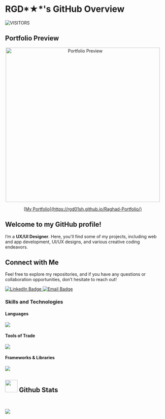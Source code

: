 # RGD*★*'s GitHub Overview  
<img alt="VISITORS" src="https://komarev.com/ghpvc/?username=rgd01sh&style=flat&labelColor=red&logo=github&label=PROFILE+VIEWS&color=971901" />

## Portfolio Preview
<p align="center">
  <a href="https://rgd01sh.github.io/Raghad-Portfolio/" target="_blank">
    <img src="https://s1.ezgif.com/tmp/ezgif-1c0bf1c9eba4dd.gif" alt="Portfolio Preview" width="500"/>
  </a>
</p>

<p align="center">
  <a href="https://rgd01sh.github.io/Raghad-Portfolio/" target="_blank">[My Portfolio](https://rgd01sh.github.io/Raghad-Portfolio/)</a>
</p>


## Welcome to my GitHub profile! 
I’m a **UX/UI Designer**. 
Here, you'll find some of my projects, including web and app development, UI/UX designs, and various creative coding endeavors. 

## Connect with Me
Feel free to explore my repositories, and if you have any questions or collaboration opportunities, don’t hesitate to reach out!

<a href="https://www.linkedin.com/in/raghad-alshanqeeti/" target="_blank">
  <img src="https://img.shields.io/badge/LinkedIn-blue?logo=linkedin&logoColor=white" alt="LinkedIn Badge" />
</a>
<a href="mailto:rgd.01@outlook.com">
  <img src="https://img.shields.io/badge/Email-D14836?logo=gmail&logoColor=white" alt="Email Badge" />
</a>
 
### Skills and Technologies

#### Languages
<p>
  <a href="https://github.com/rgd01sh/github-readme-stats">
    <img align="center" src="https://github-readme-stats.vercel.app/api/top-langs/?username=rgd01sh&layout=compact&theme=onedark&langs_count=5&hide=php,java,jupyter%20notebook" />
  </a>
</p>

#### Tools of Trade
<p>
  <a href="https://skillicons.dev">
    <img src="https://skillicons.dev/icons?i=git,github,figma,vscode&perline=4" />
  </a>
</p>

#### Frameworks & Libraries
<p>
  <a href="https://skillicons.dev">
    <img src="https://skillicons.dev/icons?i=react,next,tailwind,bootstrap&perline=4" />
  </a>
</p> 

## <img src="https://i.giphy.com/media/v1.Y2lkPTc5MGI3NjExZmdvZDNmb3hmejM5Zm5tdHBqejhxbXhjYzE0MnZreGRpMmdieTNwYyZlcD12MV9pbnRlcm5hbF9naWZfYnlfaWQmY3Q9Zw/vgd2aXjyeUkgUTnfjg/giphy-downsized.gif" width="40"> **Github Stats**

<br />

<p>
  <a href="https://github.com/rgd01sh/github-readme-streak-stats">
    <img align="center" src="https://github-readme-streak-stats.herokuapp.com/?user=rgd01sh&theme=onedark&layout=compact" />
  </a>
</p>
